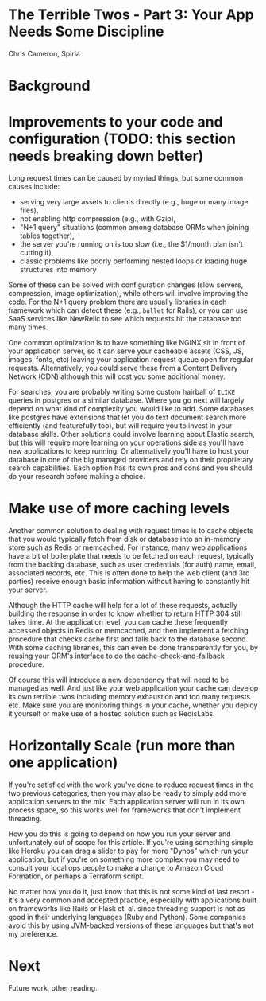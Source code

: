 The Terrible Twos - Part 3: Your App Needs Some Discipline
=====================
Chris Cameron, Spiria

# Background


# Improvements to your code and configuration (TODO: this section needs breaking down better)

Long request times can be caused by myriad things, but some common causes include:

- serving very large assets to clients directly (e.g., huge or many image files),
- not enabling http compression (e.g., with Gzip),
- "N+1 query" situations (common among database ORMs when joining tables together),
- the server you're running on is too slow (i.e., the $1/month plan isn't cutting it),
- classic problems like poorly performing nested loops or loading huge structures into memory

Some of these can be solved with configuration changes (slow servers, compression, image optimization), while others will involve improving the code. For the N+1 query problem there are usually libraries in each framework which can detect these (e.g., `bullet` for Rails), or you can use SaaS services like NewRelic to see which requests hit the database too many times.

One common optimization is to have something like NGINX sit in front of your application server, so it can serve your cacheable assets (CSS, JS, images, fonts, etc) leaving your application request queue open for regular requests. Alternatively, you could serve these from a Content Delivery Network (CDN) although this will cost you some additional money.

For searches, you are probably writing some custom hairball of `ILIKE` queries in postgres or a similar database. Where you go next will largely depend on what kind of complexity you would like to add. Some databases like postgres have extensions that let you do text document search more efficiently (and featurefully too), but will require you to invest in your database skills. Other solutions could involve learning about Elastic search, but this will require more learning on your operations side as you'll have new applications to keep running. Or alternatively you'll have to host your database in one of the big managed providers and rely on their proprietary search capabilities. Each option has its own pros and cons and you should do your research before making a choice.

# Make use of more caching levels

Another common solution to dealing with request times is to cache objects that you would typically fetch from disk or database into an in-memory store such as Redis or memcached. For instance, many web applications have a bit of boilerplate that needs to be fetched on each request, typically from the backing database, such as user credentials (for auth) name, email, associated records, etc. This is often done to help the web client (and 3rd parties) receive enough basic information without having to constantly hit your server.

Although the HTTP cache will help for a lot of these requests, actually building the response in order to know whether to return HTTP 304 still takes time. At the application level, you can cache these frequently accessed objects in Redis or memcached, and then implement a fetching procedure that checks cache first and falls back to the database second. With some caching libraries, this can even be done transparently for you, by reusing your ORM's interface to do the cache-check-and-fallback procedure.

Of course this will introduce a new dependency that will need to be managed as well. And just like your web application your cache can develop its own terrible twos including memory exhaustion and too many requests etc. Make sure you are monitoring things in your cache, whether you deploy it yourself or make use of a hosted solution such as RedisLabs.

# Horizontally Scale (run more than one application)

If you're satisfied with the work you've done to reduce request times in the two previous categories, then you may also be ready to simply add more application servers to the mix. Each application server will run in its own process space, so this works well for frameworks that don't implement threading.

How you do this is going to depend on how you run your server and unfortunately out of scope for this article. If you're using something simple like Heroku you can drag a slider to pay for more "Dynos" which run your application, but if you're on something more complex you may need to consult your local ops people to make a change to Amazon Cloud Formation, or perhaps a Terraform script.

No matter how you do it, just know that this is not some kind of last resort - it's a very common and accepted practice, especially with applications built on frameworks like Rails or Flask et. al. since threading support is not as good in their underlying languages (Ruby and Python). Some companies avoid this by using JVM-backed versions of these languages but that's not my preference.

# Next

Future work, other reading.
